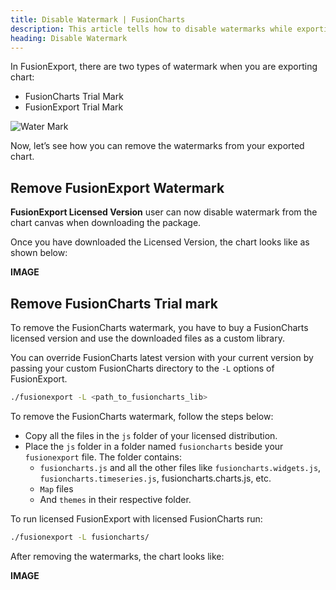 ```yaml
---
title: Disable Watermark | FusionCharts
description: This article tells how to disable watermarks while exporting the chart in fusionexport.
heading: Disable Watermark
---
```


In FusionExport, there are two types of watermark when you are exporting chart:

- FusionCharts Trial Mark
- FusionExport Trial Mark

![Water Mark](/images/export-chart-with-watermark.png)

Now, let’s see how you can remove the watermarks from your exported chart.

## Remove FusionExport Watermark

**FusionExport Licensed Version** user can now disable watermark from the chart canvas when downloading the package.

Once you have downloaded the Licensed Version, the chart looks like as shown below:

**IMAGE**

## Remove FusionCharts Trial mark

To remove the FusionCharts watermark, you have to buy a FusionCharts licensed version and use the downloaded files as a custom library.

You can override FusionCharts latest version with your current version by passing your custom FusionCharts directory to the `-L` options of FusionExport.

```bash
./fusionexport -L <path_to_fusioncharts_lib>
```

To remove the FusionCharts watermark, follow the steps below:

- Copy all the files in the `js` folder of your licensed distribution.
- Place the `js` folder in a folder named `fusioncharts` beside your `fusionexport` file. The folder contains:
  - `fusioncharts.js` and all the other files like `fusioncharts.widgets.js`, `fusioncharts.timeseries.js`, fusioncharts.charts.js, etc.
  - `Map` files
  - And `themes` in their respective folder.

To run licensed FusionExport with licensed FusionCharts run:

```bash
./fusionexport -L fusioncharts/
```

After removing the watermarks, the chart looks like:

**IMAGE**
